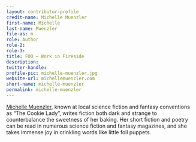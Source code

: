 ```yaml
---
layout: contributor-profile
credit-name: Michelle Muenzler
first-name: Michelle
last-name: Muenzler
file-as: m
role: Author
role-2:
role-3:
title: FOO — Work in Fireside
description: 
twitter-handle:
profile-pic: michelle-muenzler.jpg
website-url: michellemuenzler.com
short-name: michelle-muenzler
permalink: michelle-muenzler
---
```

[Michelle Muenzler](http://www.michellemuenzler.com/), known at local science fiction and fantasy conventions as “The Cookie Lady”, writes fiction both dark and strange to counterbalance the sweetness of her baking. Her short fiction and poetry can be read in numerous science fiction and fantasy magazines, and she takes immense joy in crinkling words like little foil puppets.
